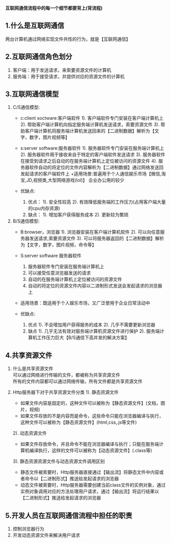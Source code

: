 **互联网通信流程中的每一个细节都要背上(背流程)**

## 1.什么是互联网通信

两台计算机通过网络实现文件共性的行为，就是【互联网通信】

## 2.互联网通信角色划分
1. 客户端：用于发送请求，来索要资源文件的计算机
2. 服务端：用于接受请求，并提供对应的资源文件的计算机

## 3.互联网通信模型
1. C/S通信模型:  
    + c:client soctware:客户端软件
        1). 客户端软件专门安装在客户端计算机上
        2). 帮助客户端计算机向指定服务端计算机发送请求，索要资源文件
        3). 帮助客户端计算机将服务端计算机发送回来的【二进制数据】解析为【文字，数字，图片视频等】  

    + s:server software:服务器软件
        1). 服务器软件专门安装在服务端计算机上
        2). 服务器软件用于接收来自于特定的客户端软件发送请求
        3). 服务器软件在接受到请求之后自动的在服务端计算机上定位被访问的资源文件
        4). 服务器软件自动的将定位的文件内容解析为【二进制数据】通过网络发送回发起请求的客户端软件上
    +适用场景:普遍用于个人通信娱乐市场【微信,淘宝,JD,视频类,大型网络游戏(lol)】
        企业办公用的较少
    + 优缺点:
        1. 优点：
            1). 安全性较高
            2). 有效降低服务端的工作压力(占用客户端大量的cpu内存资源)
        2. 缺点：
            1). 增加客户获得服务成本
            2). 更新较为繁琐
2. B/S通信模型:
    + B:browser，浏览器
        1). 浏览器安装在客户端计算机软件
        2). 可以向任意服务器发送请求,索要资源文件
        3). 可以将服务器返回的【二进制数据】解析为【文字，数字，图片视频，命令等】
    + S:server software 服务器软件
        1) 服务器软件专门安装在服务端计算机上
        2) 可以接受任意浏览器发送的请求
        3) 自动的在服务端计算机上定位被访问的资源文件
        4) 自动的将定位的资源文件内容以二进制形式发送会发起请求的浏览器上

    + 适用场景：既适用于个人娱乐市场，又广泛使用于企业日常活动中
    + 优缺点:
        1. 优点
            1). 不会增加用户获得服务的成本
            2). 几乎不需要更新浏览器
        2. 缺点
            1). 几乎无法有效对服务端计算机资源文件进行保护
            2). 服务端计算机工作压力巨大【B/S通信下高并发的解决方案】

## 4.共享资源文件
1. 什么是共享资源文件  
        可以通过网络进行传输的文件，都被称为共享资源文件  
        所有的文件内容都可以通过网络传输，所有文件都是共享资源文件
2. Http服务器下对于共享资源文件分类
    1). 静态资源文件  
    + 如果文件内容是固定的，这种文件可以被称为【静态资源文件】(文档，图片，视频)
    + 如果文件存放的不是内容而是命令，这些命令只能在浏览器编译与执行，这种文件可以被称为【静态资源文件】(html,css,.js等文件)

    2). 动态资源文件  
    + 如果文件存放命令，并且命令不能在浏览器编译与执行；只能在服务端计算机编译执行，这样的文件可以被称为【动态资源文件】(.class等)

    3). 静态资源资源文件与动态资源文件调用区别    
    + 静态文件被索要时，Http服务器直接通过【输出流】将静态文件中内容或者命令以【二进制形式】推送给发起请求的浏览器
    + 动态文件被索要时，Http服务器需要创建当前class文件的实例对象，通过实例对象调用对应的方法处理用户请求，通过【输出流】将运行结果以【二进制形式】推送给发起请求的浏览器

## 5.开发人员在互联网通信流程中担任的职责
1. 控制浏览器行为
2. 开发动态资源文件来解决用户请求